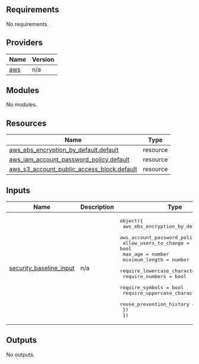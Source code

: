 <!-- BEGIN_TF_DOCS -->
## Requirements

No requirements.

## Providers

| Name | Version |
|------|---------|
| <a name="provider_aws"></a> [aws](#provider\_aws) | n/a |

## Modules

No modules.

## Resources

| Name | Type |
|------|------|
| [aws_ebs_encryption_by_default.default](https://registry.terraform.io/providers/hashicorp/aws/latest/docs/resources/ebs_encryption_by_default) | resource |
| [aws_iam_account_password_policy.default](https://registry.terraform.io/providers/hashicorp/aws/latest/docs/resources/iam_account_password_policy) | resource |
| [aws_s3_account_public_access_block.default](https://registry.terraform.io/providers/hashicorp/aws/latest/docs/resources/s3_account_public_access_block) | resource |

## Inputs

| Name | Description | Type | Default | Required |
|------|-------------|------|---------|:--------:|
| <a name="input_security_baseline_input"></a> [security\_baseline\_input](#input\_security\_baseline\_input) | n/a | <pre>object({<br/>    aws_ebs_encryption_by_default = bool<br/>    aws_account_password_policy   = object({<br/>      allow_users_to_change        = bool<br/>      max_age                      = number<br/>      minimum_length               = number<br/>      require_lowercase_characters = bool<br/>      require_numbers              = bool<br/>      require_symbols              = bool<br/>      require_uppercase_characters = bool<br/>      reuse_prevention_history     = number<br/>    })<br/>  })</pre> | n/a | yes |

## Outputs

No outputs.
<!-- END_TF_DOCS -->